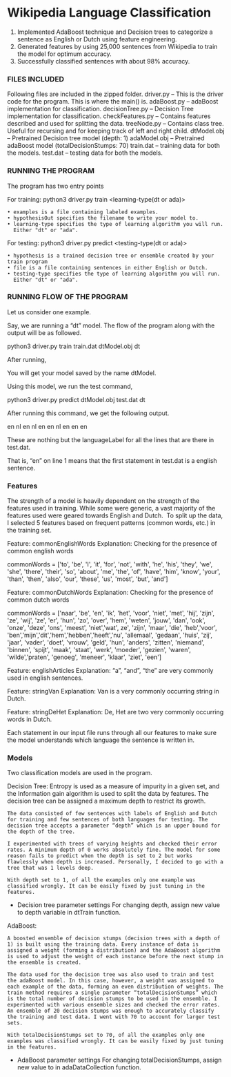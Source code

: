 # Wikipedia Language Classification

1. Implemented AdaBoost technique and Decision trees to categorize a sentence as English or Dutch using feature engineering.
2. Generated features by using 25,000 sentences from Wikipedia to train the model for optimum accuracy.
3. Successfully classified sentences with about 98% accuracy.



### FILES INCLUDED
Following files are included in the zipped folder.
driver.py – This is the driver code for the program. This is where the main() is.
adaBoost.py – adaBoost implementation for classification.
decisionTree.py – Decision Tree implementation for classification.
checkFeatures.py – Contains features described and used for splitting the data.
treeNode.py – Contains class tree. Useful for recursing and for keeping track of left and right child.
dtModel.obj – Pretrained Decision tree model (depth: 1)
adaModel.obj – Pretrained adaBoost model (totalDecisionStumps: 70)
train.dat – training data for both the models.
test.dat – testing data for both the models.

                   
                   
### RUNNING THE PROGRAM
The program has two entry points

For training:
python3 driver.py train <examples> <hypothesisOut> <learning-type(dt or ada)>

    • examples is a file containing labeled examples.
    • hypothesisOut specifies the filename to write your model to.
    • learning-type specifies the type of learning algorithm you will run. 
      Either "dt" or "ada".


For testing:
python3 driver.py predict <hypothesis> <file> <testing-type(dt or ada)>

    • hypothesis is a trained decision tree or ensemble created by your train program
    • file is a file containing sentences in either English or Dutch.
    • testing-type specifies the type of learning algorithm you will run. 
      Either "dt" or "ada".

                   
                   
### RUNNING FLOW OF THE PROGRAM
Let us consider one example.

Say, we are running a “dt” model.
The flow of the program along with the output will be as followed.

python3  driver.py  train  train.dat  dtModel.obj  dt 

After running,

You will get your model saved by the name dtModel.

Using this model, we run the test command,

python3  driver.py  predict  dtModel.obj  test.dat  dt

After running this command, we get the following output.

en
nl
en
nl
en
en
nl
en
en
en

These are nothing but the languageLabel for all the lines that are there in test.dat.

That is, “en” on line 1 means that the first statement in test.dat is a english sentence.


### Features
The strength of a model is heavily dependent on the strength of the features used in training. While some were generic, a vast majority of the features used were geared towards English and Dutch. 
To split up the data, I selected 5 features based on frequent patterns (common words, etc.) in the training set.

Feature: 
commonEnglishWords
Explanation: 
Checking for the presence of common english words

commonWords = ['to', 'be', 'I', 'it', 'for', 'not', 'with', 'he', 'his', 'they', 'we', 'she', 'there', 'their', 'so', 'about', 'me', 'the', 'of', 'have', 'him', 'know', 'your', 'than', 'then', 'also', 'our', 'these', 'us', 'most', 'but', 'and']


Feature: 
commonDutchWords
Explanation: 
Checking for the presence of common dutch words

commonWords = ['naar', 'be', 'en', 'ik', 'het', 'voor', 'niet', 'met', 'hij', 'zijn', 'ze', 'wij', 'ze', 'er', 'hun', 'zo', 'over', 'hem', 'weten', 'jouw', 'dan', 'ook', 'onze', 'deze', 'ons', 'meest', 'niet','wat', ze', 'zijn', 'maar', 'die', 'heb','voor', 'ben','mijn','dit','hem','hebben','heeft','nu', 'allemaal', 'gedaan', 'huis', 'zij', 'jaar', 'vader', 'doet', 'vrouw', 'geld', 'hun', 'anders', 'zitten', 'niemand', 'binnen', 'spijt', 'maak', 'staat', 'werk', 'moeder', 'gezien', 'waren', 'wilde','praten', 'genoeg', 'meneer', 'klaar', 'ziet', 'een']


Feature: 
englishArticles
Explanation: 
“a”, “and”, “the” are very commonly used in english sentences.


Feature: 
stringVan
Explanation: 
Van is a very commonly occurring string in Dutch.


Feature: 
stringDeHet
Explanation: 
De, Het are two very commonly occurring words in Dutch.


Each statement in our input file runs through all our features to make sure the model understands which language the sentence is written in.


### Models
Two classification models are used in the program.
  
Decision Tree:
	Entropy is used as a measure of impurity in a given set, and the Information gain algorithm is used to split the data by features. The decision tree can be assigned a maximum depth to restrict its growth.

	The data consisted of few sentences with labels of English and Dutch for training and few sentences of both languages for testing. The decision tree accepts a parameter “depth” which is an upper bound for the depth of the tree. 

	I experimented with trees of varying heights and checked their error rates. A minimum depth of 0 works absolutely fine. The model for some reason fails to predict when the depth is set to 2 but works flawlessly when depth is increased. Personally, I decided to go with a tree that was 1 levels deep.

	With depth set to 1, of all the examples only one example was classified wrongly. It can be easily fixed by just tuning in the features.


- Decision tree parameter settings
	For changing depth, assign new value to depth variable in dtTrain function.


AdaBoost:
	
	A boosted ensemble of decision stumps (decision trees with a depth of 1) is built using the training data. Every instance of data is assigned a weight (forming a distribution) and the AdaBoost algorithm is used to adjust the weight of each instance before the next stump in the ensemble is created.

	The data used for the decision tree was also used to train and test the adaBoost model. In this case, however, a weight was assigned to each example of the data, forming an even distribution of weights. The train method requires a single parameter “totalDecisionStumps” which is the total number of decision stumps to be used in the ensemble. I experimented with various ensemble sizes and checked the error rates. An ensemble of 20 decision stumps was enough to accurately classify the training and test data. I went with 70 to account for larger test sets.

	With totalDecisionStumps set to 70, of all the examples only one examples was classified wrongly. It can be easily fixed by just tuning in the features.


- AdaBoost parameter settings
	For changing totalDecisionStumps, assign new value to in adaDataCollection function.





